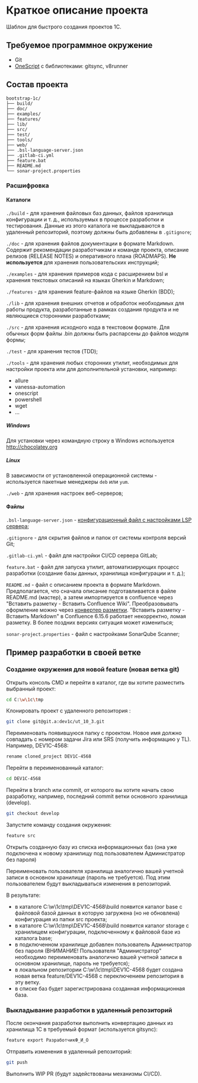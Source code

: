 # Краткое описание проекта

Шаблон для быстрого создания проектов 1С.

## Требуемое программное окружение

* Git
* [OneScript](https://oscript.io) с библиотеками: gitsync, v8runner

## Состав проекта

```text
bootstrap-1c/
├── build/
├── doc/
├── examples/
├── features/
├── lib/
├── src/
├── test/
├── tools/
├── web/
├── .bsl-language-server.json
├── .gitlab-ci.yml
├── feature.bat
├── README.md
└── sonar-project.properties
```

### Расшифровка

#### Каталоги

`./build` - для хранения файловых баз данных, файлов хранилища конфигурации и т. д., используемых в процессе разработки и тестирования. Данные из этого каталога не выкладываются в удаленный репозиторий, поэтому должны быть добавлены в `.gitignore`;

`./doc` - для хранения файлов документации в формате Markdown. Содержит рекомендации разработчикам и команде проекта, описание релизов (RELEASE NOTES) и оперативного плана (ROADMAPS). **Не используется** для хранения пользовательских инструкций;

`./examples` - для хранения примеров кода c расширением bsl и хранения текстовых описаний на языках Gherkin и Markdown;

`./features` - для хранения feature-файлов на языке Gherkin (BDD);

`./lib` - для хранения внешних отчетов и обработок необходимых для работы продукта, разработанные в рамках создания продукта и не являющиеся сторонними разработками;

`./src` - для хранения исходного кода в текстовом формате. Для обычных форм файлы .bin должны быть распарсены до файлов модуля формы;

`./test` - для хранения тестов (TDD);

`./tools` - для хранения любых сторонних утилит, необходимых для настройки проекта или для дополнительной установки, например:

* allure
* vanessa-automation
* onescript
* powershell
* wget
* ...

##### Windows

Для установки через командную строку в Windows используется http://chocolatey.org

##### Linux

В зависимости от установленной операционной системы - используется пакетные менеджеры `deb` или `yum`.

`./web` - для хранения настроек веб-серверов;

#### Файлы

`.bsl-language-server.json` - [конфигурационный файл с настройками LSP сервера](https://1c-syntax.github.io/bsl-language-server/#configuration);

`.gitignore` - для скрытия файлов и папок от системы контроля версий Git;

`.gitlab-ci.yml` - файл для настройки CI/CD сервера GitLab;

`feature.bat` - файл для запуска утилит, автоматизирующих процесс разработки (создание базы данных, хранилища конфигурации и т. д.);

`README.md` - файл с описанием проекта в формате Markdown. Предполагается, что сначала описание подготавливается в файле README.md (мастер), а затем импортируется в confluence через "Вставить разметку -  Вставить Confluence Wiki". Преобразовывать оформление можно через [конвертер разметки](http://chunpu.github.io/markdown2confluence/browser/). "Вставить разметку - Вставить Markdown" в Confluence 6.15.6 работает некорректно, ломая разметку. В более поздних версиях ситуация может измениться;

`sonar-project.properties` - файл с настройками SonarQube Scanner;

## Пример разработки в своей ветке

### Создание окружения для новой feature (новая ветка git)

Открыть консоль CMD и перейти в каталог, где вы хотите разместить выбранный проект:

```bash
cd C:\w\1c\tmp
```

Клонировать проект с удаленного репозитория :

```bash
git clone git@git.a:dev1c/ut_10_3.git
```

Переименовать появившуюся папку с проектом. Новое имя должно совпадать с номером задачи Jira или SRS (получить информацию у TL). Например, DEV1C-4568:

```bash
rename cloned_project DEV1C-4568
```

Перейти в переименованный каталог:

```bash
cd DEV1C-4568
```

Перейти в branch или commit, от которого вы хотите начать свою разработку, например, последний commit ветки основного хранилища (develop).

```bash
git checkout develop
```

Запустите команду создания окружения:

```bash
feature src
```

Открыть созданную базу из списка информационных баз (она уже подключена к новому хранилищу под пользователем Администратор без пароля)

Переименовать пользователя хранилища аналогично вашей учетной записи в основном хранилище (пароль не требуется). Под этим пользователем будут выкладываться изменения в репозиторий.

В результате:

* в каталоге C:\w\1c\tmp\DEV1C-4568\build появится каталог base с файловой базой данных в которую загружена (но не обновлена) конфигурация из папки src проекта;
* в каталоге C:\w\1c\tmp\DEV1C-4568\build появится каталог storage с хранилищем конфигурации, подключенному к файловой базе из каталога base;
* в подключенном хранилище добавлен пользователь Администратор без пароля (ВНИМАНИЕ! Пользователя "Администратор" необходимо переименовать аналогично вашей учетной записи в основном хранилище, пароль не требуется);
* в локальном репозитории C:\w\1c\tmp\DEV1C-4568 будет создана новая ветка feature/DEV1C-4568 с переключением репозитория в эту ветку.
* в списке баз будет зарегистрирована созданная информационная база.

### Выкладывание разработки в удаленный репозиторий

После окончания разработки выполнить конвертацию данных из хранилища 1С в требуемый формат (используется gitsync):

```bash
feature export РазработчикФ_И_О
```

Отправить изменения в удаленный репозиторий:

```bash
git push
```

Выполнить WIP PR (будут задействованы механизмы CI/CD).
